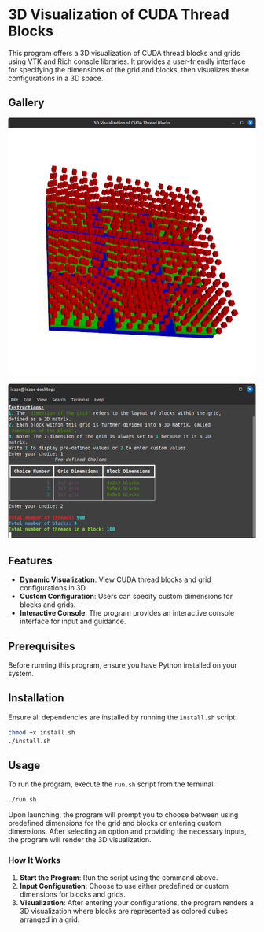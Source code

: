 # 3D Visualization of CUDA Thread Blocks

This program offers a 3D visualization of CUDA thread blocks and grids using VTK and Rich console libraries. It provides a user-friendly interface for specifying the dimensions of the grid and blocks, then visualizes these configurations in a 3D space.

## Gallery

![](pictures/img1.png)

![](pictures/img2.png)

## Features

- **Dynamic Visualization**: View CUDA thread blocks and grid configurations in 3D.
- **Custom Configuration**: Users can specify custom dimensions for blocks and grids.
- **Interactive Console**: The program provides an interactive console interface for input and guidance.

## Prerequisites

Before running this program, ensure you have Python installed on your system.

## Installation

Ensure all dependencies are installed by running the `install.sh` script:

```bash
chmod +x install.sh
./install.sh
```

## Usage

To run the program, execute the `run.sh` script from the terminal:

```bash
./run.sh
```

Upon launching, the program will prompt you to choose between using predefined dimensions for the grid and blocks or entering custom dimensions. After selecting an option and providing the necessary inputs, the program will render the 3D visualization.

### How It Works

1. **Start the Program**: Run the script using the command above.
2. **Input Configuration**: Choose to use either predefined or custom dimensions for blocks and grids.
3. **Visualization**: After entering your configurations, the program renders a 3D visualization where blocks are represented as colored cubes arranged in a grid.
